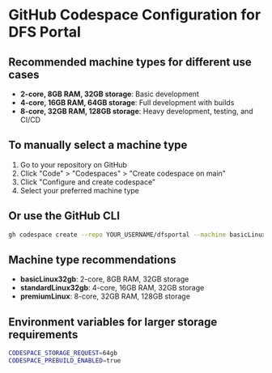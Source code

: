 # GitHub Codespace Configuration for DFS Portal

## Recommended machine types for different use cases

- **2-core, 8GB RAM, 32GB storage**: Basic development
- **4-core, 16GB RAM, 64GB storage**: Full development with builds
- **8-core, 32GB RAM, 128GB storage**: Heavy development, testing, and CI/CD

## To manually select a machine type

1. Go to your repository on GitHub
2. Click "Code" > "Codespaces" > "Create codespace on main"
3. Click "Configure and create codespace"
4. Select your preferred machine type

## Or use the GitHub CLI

```bash
gh codespace create --repo YOUR_USERNAME/dfsportal --machine basicLinux32gb
```

## Machine type recommendations

- **basicLinux32gb**: 2-core, 8GB RAM, 32GB storage
- **standardLinux32gb**: 4-core, 16GB RAM, 32GB storage  
- **premiumLinux**: 8-core, 32GB RAM, 128GB storage

## Environment variables for larger storage requirements

```bash
CODESPACE_STORAGE_REQUEST=64gb
CODESPACE_PREBUILD_ENABLED=true
```
